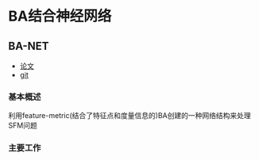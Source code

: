 # BA结合神经网络

## BA-NET

- [论文](https://arxiv.org/abs/1806.04807)
- [git](https://github.com/frobelbest/BANet)

### 基本概述

利用feature-metric(结合了特征点和度量信息的)BA创建的一种网络结构来处理SFM问题

### 主要工作